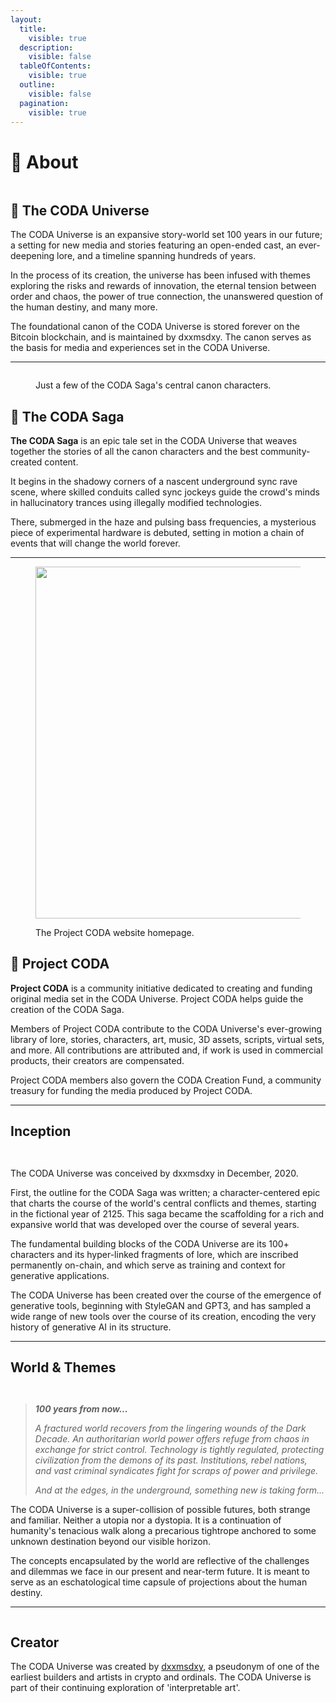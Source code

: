 ```yaml
---
layout:
  title:
    visible: true
  description:
    visible: false
  tableOfContents:
    visible: true
  outline:
    visible: false
  pagination:
    visible: true
---
```


# 📄 About

<div data-full-width="true">

<figure><img src="../../.gitbook/assets/coda_deck_artboards-3.jpg" alt=""><figcaption></figcaption></figure>

</div>

## 🔵 The CODA Universe

The CODA Universe is an expansive story-world set 100 years in our future; a setting for new media and stories featuring an open-ended cast, an ever-deepening lore, and a timeline spanning hundreds of years.

In the process of its creation, the universe has been infused with themes exploring the risks and rewards of innovation, the eternal tension between order and chaos, the power of true connection, the unanswered question of the human destiny, and many more.

The foundational canon of the CODA Universe is stored forever on the Bitcoin blockchain, and is maintained by dxxmsdxy. The canon serves as the basis for media and experiences set in the CODA Universe.

***

<figure><img src="../../.gitbook/assets/CODA_character-feats-20-small.jpg" alt=""><figcaption><p>Just a few of the CODA Saga's central canon characters.</p></figcaption></figure>

## 🔵 The CODA Saga

**The CODA Saga** is an epic tale set in the CODA Universe that weaves together the stories of all the canon characters and the best community-created content.

It begins in the shadowy corners of a nascent underground sync rave scene, where skilled conduits called sync jockeys guide the crowd's minds in hallucinatory trances using illegally modified technologies.

There, submerged in the haze and pulsing bass frequencies, a mysterious piece of experimental hardware is debuted, setting in motion a chain of events that will change the world forever.

***

<figure><img src="../../.gitbook/assets/projectcoda.png" alt="" width="563"><figcaption><p>The Project CODA website homepage.</p></figcaption></figure>

## 🔵 Project CODA

**Project CODA** is a community initiative dedicated to creating and funding original media set in the CODA Universe. Project CODA helps guide the creation of the CODA Saga.

Members of Project CODA contribute to the CODA Universe's ever-growing library of lore, stories, characters, art, music, 3D assets, scripts, virtual sets, and more. All contributions are attributed and, if work is used in commercial products, their creators are compensated.

Project CODA members also govern the CODA Creation Fund, a community treasury for funding the media produced by Project CODA.

***

## Inception

<div>

<figure><img src="../../.gitbook/assets/social_choose-your-own-adventure.jpg" alt=""><figcaption></figcaption></figure>

 

<figure><img src="../../.gitbook/assets/social_canon.jpg" alt=""><figcaption></figcaption></figure>

</div>

The CODA Universe was conceived by dxxmsdxy in December, 2020.

First, the outline for the CODA Saga was written; a character-centered epic that charts the course of the world's central conflicts and themes, starting in the fictional year of 2125. This saga became the scaffolding for a rich and expansive world that was developed over the course of several years.

The fundamental building blocks of the CODA Universe are its 100+ characters and its hyper-linked fragments of lore, which are inscribed permanently on-chain, and which serve as training and context for generative applications.

The CODA Universe has been created over the course of the emergence of generative tools, beginning with StyleGAN and GPT3, and has sampled a wide range of new tools over the course of its creation, encoding the very history of generative AI in its structure.

***

## World & Themes

<div>

<figure><img src="../../.gitbook/assets/social_100-years-from-now.jpg" alt=""><figcaption></figcaption></figure>

 

<figure><img src="../../.gitbook/assets/social_clouds-01.jpg" alt=""><figcaption></figcaption></figure>

</div>

> _**100 years from now...**_
>
> _A fractured world recovers from the lingering wounds of the Dark Decade. An authoritarian world power offers refuge from chaos in exchange for strict control. Technology is tightly regulated, protecting civilization from the demons of its past. Institutions, rebel nations, and vast criminal syndicates fight for scraps of power and privilege._&#x20;
>
> _And at the edges, in the underground, something new is taking form..._

The CODA Universe is a super-collision of possible futures, both strange and familiar. Neither a utopia nor a dystopia. It is a continuation of humanity's tenacious walk along a precarious tightrope anchored to some unknown destination beyond our visible horizon.

The concepts encapsulated by the world are reflective of the challenges and dilemmas we face in our present and near-term future. It is meant to serve as an eschatological time capsule of projections about the human destiny.

***

<figure><img src="../../.gitbook/assets/coda_deck_artboards-2.jpg" alt=""><figcaption></figcaption></figure>

## Creator

The CODA Universe was created by [dxxmsdxy](http://dxxm.xyz), a pseudonym of one of the earliest builders and artists in crypto and ordinals. The CODA Universe is part of their continuing exploration of 'interpretable art'.

